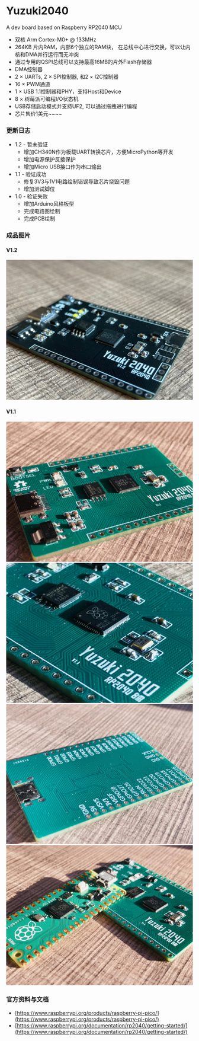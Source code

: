 # Yuzuki2040
A dev board based on Raspberry RP2040 MCU

* 双核 Arm Cortex-M0+ @ 133MHz
* 264KB 片内RAM，内部6个独立的RAM块， 在总线中心进行交换，可以让内核和DMA并行运行而无冲突
* 通过专用的QSPI总线可以支持最高16MB的片外Flash存储器
* DMA控制器
* 2 × UARTs, 2 × SPI控制器, 和2 × I2C控制器
* 16 × PWM通道
* 1 × USB 1.1控制器和PHY，支持Host和Device
* 8 × 树莓派可编程I/O状态机
* USB存储启动模式并支持UF2, 可以通过拖拽进行编程
* 芯片售价1美元~~~~

### 更新日志

* 1.2 - 暂未验证
    * 增加CH340N作为板载UART转换芯片，方便MicroPython等开发
    * 增加电源保护反接保护
    * 增加Micro USB接口作为串口输出
* 1.1 - 验证成功
    * 修复3V3与1V1电路绘制错误导致芯片烧毁问题
    * 增加测试脚位
* 1.0 - 验证失败
    * 增加Arduino风格板型
    * 完成电路图绘制
    * 完成PCB绘制

### 成品图片

#### V1.2
![2](.github/1.2.jpg)

#### V1.1
![1](/.github/IMG_0548.JPG)
![1](/.github/IMG_0549.JPG)
![1](/.github/IMG_0550.JPG)
![1](/.github/IMG_0551.JPG)

### 官方资料与文档

* [https://www.raspberrypi.org/products/raspberry-pi-pico/](https://www.raspberrypi.org/products/raspberry-pi-pico/)
* [https://www.raspberrypi.org/documentation/rp2040/getting-started/](https://www.raspberrypi.org/documentation/rp2040/getting-started/)
